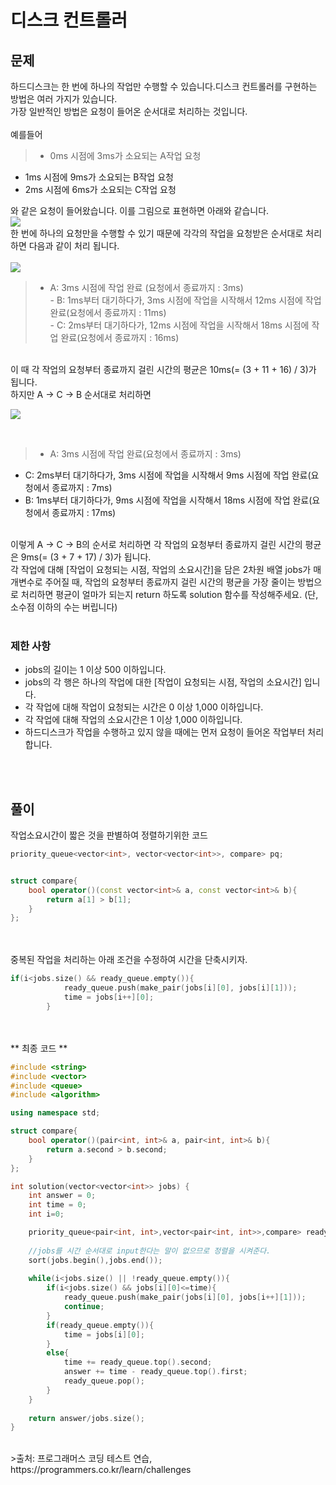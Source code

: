 # 디스크 컨트롤러

## 문제
하드디스크는 한 번에 하나의 작업만 수행할 수 있습니다.디스크 컨트롤러를 구현하는 방법은 여러 가지가 있습니다.<br>가장 일반적인 방법은 요청이 들어온 순서대로 처리하는 것입니다.<br><br>
예를들어
>- 0ms 시점에 3ms가 소요되는 A작업 요청
- 1ms 시점에 9ms가 소요되는 B작업 요청
- 2ms 시점에 6ms가 소요되는 C작업 요청

와 같은 요청이 들어왔습니다. 이를 그림으로 표현하면 아래와 같습니다.<br>
![](https://images.velog.io/images/hanturtle/post/9c7dc20e-e10e-490f-a0e6-902a7936d1ba/image.png)
<br>한 번에 하나의 요청만을 수행할 수 있기 때문에 각각의 작업을 요청받은 순서대로 처리하면 다음과 같이 처리 됩니다.<br><br>
![](https://images.velog.io/images/hanturtle/post/422d2d6a-3827-4320-aa9f-bb265468cbf1/image.png)<br>
>- A: 3ms 시점에 작업 완료 (요청에서 종료까지 : 3ms)<br>- B: 1ms부터 대기하다가, 3ms 시점에 작업을 시작해서 12ms 시점에 작업 완료(요청에서 종료까지 : 11ms)<br>- C: 2ms부터 대기하다가, 12ms 시점에 작업을 시작해서 18ms 시점에 작업 완료(요청에서 종료까지 : 16ms)

<br>
이 때 각 작업의 요청부터 종료까지 걸린 시간의 평균은 10ms(= (3 + 11 + 16) / 3)가 됩니다.<br>하지만 A → C → B 순서대로 처리하면<br>

![](https://images.velog.io/images/hanturtle/post/4981bd4a-82e2-416a-9aee-05bda79a295a/image.png)

<br>

>- A: 3ms 시점에 작업 완료(요청에서 종료까지 : 3ms)
- C: 2ms부터 대기하다가, 3ms 시점에 작업을 시작해서 9ms 시점에 작업 완료(요청에서 종료까지 : 7ms)
- B: 1ms부터 대기하다가, 9ms 시점에 작업을 시작해서 18ms 시점에 작업 완료(요청에서 종료까지 : 17ms)

<br>이렇게 A → C → B의 순서로 처리하면 각 작업의 요청부터 종료까지 걸린 시간의 평균은 9ms(= (3 + 7 + 17) / 3)가 됩니다.<br>
각 작업에 대해 [작업이 요청되는 시점, 작업의 소요시간]을 담은 2차원 배열 jobs가 매개변수로 주어질 때, 작업의 요청부터 종료까지 걸린 시간의 평균을 가장 줄이는 방법으로 처리하면 평균이 얼마가 되는지 return 하도록 solution 함수를 작성해주세요. (단, 소수점 이하의 수는 버립니다)
<br><br>

### 제한 사항
+ jobs의 길이는 1 이상 500 이하입니다.
+ jobs의 각 행은 하나의 작업에 대한 [작업이 요청되는 시점, 작업의 소요시간] 입니다.
+ 각 작업에 대해 작업이 요청되는 시간은 0 이상 1,000 이하입니다.
+ 각 작업에 대해 작업의 소요시간은 1 이상 1,000 이하입니다.
+ 하드디스크가 작업을 수행하고 있지 않을 때에는 먼저 요청이 들어온 작업부터 처리합니다.

<br><br>

## 풀이
작업소요시간이 짧은 것을 판별하여 정렬하기위한 코드<br>

```cpp
priority_queue<vector<int>, vector<vector<int>>, compare> pq;


struct compare{
    bool operator()(const vector<int>& a, const vector<int>& b){
        return a[1] > b[1];
    }
};
```

<br><br>중복된 작업을 처리하는 아래 조건을 수정하여 시간을 단축시키자.<br>
```cpp
if(i<jobs.size() && ready_queue.empty()){
            ready_queue.push(make_pair(jobs[i][0], jobs[i][1]));
            time = jobs[i++][0];
        }
```


<br><br> 
** 최종 코드 ** <br>

```cpp
#include <string>
#include <vector>
#include <queue>
#include <algorithm>

using namespace std;

struct compare{
    bool operator()(pair<int, int>& a, pair<int, int>& b){
        return a.second > b.second;
    }
};

int solution(vector<vector<int>> jobs) {
    int answer = 0;
    int time = 0;
    int i=0;

    priority_queue<pair<int, int>,vector<pair<int, int>>,compare> ready_queue;
    
    //jobs를 시간 순서대로 input한다는 말이 없으므로 정렬을 시켜준다.
    sort(jobs.begin(),jobs.end());
    
    while(i<jobs.size() || !ready_queue.empty()){
        if(i<jobs.size() && jobs[i][0]<=time){
            ready_queue.push(make_pair(jobs[i][0], jobs[i++][1]));
            continue;
        }
        if(ready_queue.empty()){
            time = jobs[i][0];
        }
        else{
            time += ready_queue.top().second;
            answer += time - ready_queue.top().first;
            ready_queue.pop();
        }
    }
    
    return answer/jobs.size();
}
```
<br>
>출처: 프로그래머스 코딩 테스트 연습, https://programmers.co.kr/learn/challenges
 
 <br><br>
